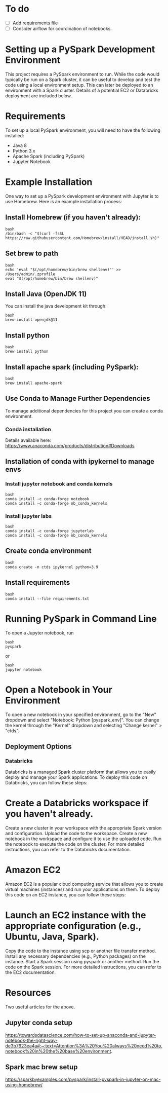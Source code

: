 # To do 
- [ ] Add requirements file 
- [ ] Consider airflow for coordination of notebooks. 

# Setting up a PySpark Development Environment

This project requires a PySpark environment to run. While the code would typically be run on a Spark cluster, it can be useful to develop and test the code using a local environment setup. This can later be deployed to an environment with a Spark cluster. Details of a potential EC2 or Databricks deployment are included below.

# Requirements

To set up a local PySpark environment, you will need to have the following installed:

- Java 8
- Python 3.x
- Apache Spark (including PySpark)
- Jupyter Notebook

# Example Installation

One way to set up a PySpark development environment with Jupyter is to use Homebrew. Here is an example installation process:

## Install Homebrew (if you haven't already):

``` 
bash
/bin/bash -c "$(curl -fsSL https://raw.githubusercontent.com/Homebrew/install/HEAD/install.sh)"

```

## Set brew to path 

```
bash
echo 'eval "$(/opt/homebrew/bin/brew shellenv)"' >> /Users/admin/.zprofile
eval "$(/opt/homebrew/bin/brew shellenv)"
```

## Install Java  (OpenJDK 11)

You can install the java development kit through:

```
bash
brew install openjdk@11
```

## Install python

``` 
bash
brew install python

```

## Install apache spark (including PySpark):

```
bash
brew install apache-spark

```

## Use Conda to Manage Further Dependencies

To manage additional dependencies for this project you can create a conda environment.

### Conda installation 

Details available here: https://www.anaconda.com/products/distribution#Downloads

## Installation of conda with ipykernel to manage envs 

### Install jupyter notebook and conda kernels 

```
bash
conda install -c conda-forge notebook
conda install -c conda-forge nb_conda_kernels

```
### Install jupyter labs
```
bash
conda install -c conda-forge jupyterlab
conda install -c conda-forge nb_conda_kernels

```

## Create conda environment

```
bash
conda create -n ctds ipykernel python=3.9
```

## Install requirements 

```
bash
conda install --file requirements.txt
```

# Running PySpark in Command Line

To open a Jupyter notebook, run
```
bash
pyspark
```
or 

```
bash
jupyter notebook
```

# Open a Notebook in Your Environment

To open a new notebook in your specified environment, go to the "New" dropdown and select "Notebook: Python [pyspark_env]". You can change the kernel through the "Kernel" dropdown and selecting "Change kernel" > "ctds".

## Deployment Options

### Databricks

Databricks is a managed Spark cluster platform that allows you to easily deploy and manage your Spark applications. To deploy this code on Databricks, you can follow these steps:

# Create a Databricks workspace if you haven't already.

Create a new cluster in your workspace with the appropriate Spark version and configuration.
Upload the code to the workspace.
Create a new notebook in the workspace and configure it to use the uploaded code.
Run the notebook to execute the code on the cluster.
For more detailed instructions, you can refer to the Databricks documentation.

# Amazon EC2

Amazon EC2 is a popular cloud computing service that allows you to create virtual machines (instances) and run your applications on them. To deploy this code on an EC2 instance, you can follow these steps:

# Launch an EC2 instance with the appropriate configuration (e.g., Ubuntu, Java, Spark).

Copy the code to the instance using scp or another file transfer method.
Install any necessary dependencies (e.g., Python packages) on the instance.
Start a Spark session using pyspark or another method.
Run the code on the Spark session.
For more detailed instructions, you can refer to the EC2 documentation.

# Resources
Two useful articles for the above.

## Jupyter conda setup

https://towardsdatascience.com/how-to-set-up-anaconda-and-jupyter-notebook-the-right-way-de3b7623ea4a#:~:text=Attention%3A%20You%20always%20need%20to,notebook%20in%20the%20base%20environment.


## Spark  mac brew setup


https://sparkbyexamples.com/pyspark/install-pyspark-in-jupyter-on-mac-using-homebrew/